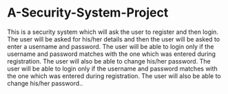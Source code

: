 # A-Security-System-Project

This is a security system which will ask the user to register and then login. The user will be asked for his/her details
and then the user will be asked to enter a username and password. The user will be able to login only if the username and 
password matches with the one which was entered during registration. The user will also be able to change his/her password. 
The user will be able to login only if the username and password matches with the one which was entered during registration. 
The user will also be able to change his/her password..
